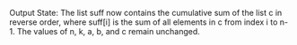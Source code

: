 Output State: The list suff now contains the cumulative sum of the list c in reverse order, where suff[i] is the sum of all elements in c from index i to n-1. The values of n, k, a, b, and c remain unchanged.
